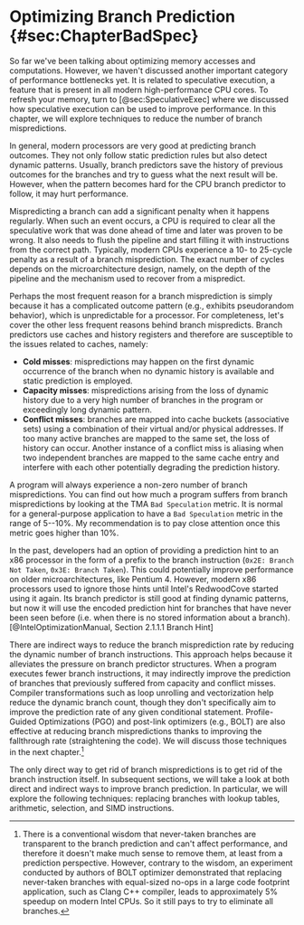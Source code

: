 # Optimizing Branch Prediction {#sec:ChapterBadSpec}

So far we've been talking about optimizing memory accesses and computations. However, we haven't discussed another important category of performance bottlenecks yet. It is related to speculative execution, a feature that is present in all modern high-performance CPU cores. To refresh your memory, turn to [@sec:SpeculativeExec] where we discussed how speculative execution can be used to improve performance. In this chapter, we will explore techniques to reduce the number of branch mispredictions.

In general, modern processors are very good at predicting branch outcomes. They not only follow static prediction rules but also detect dynamic patterns. Usually, branch predictors save the history of previous outcomes for the branches and try to guess what the next result will be. However, when the pattern becomes hard for the CPU branch predictor to follow, it may hurt performance.

Mispredicting a branch can add a significant penalty when it happens regularly. When such an event occurs, a CPU is required to clear all the speculative work that was done ahead of time and later was proven to be wrong. It also needs to flush the pipeline and start filling it with instructions from the correct path. Typically, modern CPUs experience a 10- to 25-cycle penalty as a result of a branch misprediction. The exact number of cycles depends on the microarchitecture design, namely, on the depth of the pipeline and the mechanism used to recover from a mispredict.

Perhaps the most frequent reason for a branch misprediction is simply because it has a complicated outcome pattern (e.g., exhibits pseudorandom behavior), which is unpredictable for a processor. For completeness, let's cover the other less frequent reasons behind branch mispredicts. Branch predictors use caches and history registers and therefore are susceptible to the issues related to caches, namely:

- **Cold misses**: mispredictions may happen on the first dynamic occurrence of the branch when no dynamic history is available and static prediction is employed.
- **Capacity misses**: mispredictions arising from the loss of dynamic history due to a very high number of branches in the program or exceedingly long dynamic pattern.
- **Conflict misses**: branches are mapped into cache buckets (associative sets) using a combination of their virtual and/or physical addresses. If too many active branches are mapped to the same set, the loss of history can occur. Another instance of a conflict miss is aliasing when two independent branches are mapped to the same cache entry and interfere with each other potentially degrading the prediction history.

A program will always experience a non-zero number of branch mispredictions. You can find out how much a program suffers from branch mispredictions by looking at the TMA `Bad Speculation` metric. It is normal for a general-purpose application to have a `Bad Speculation` metric in the range of 5--10\%. My recommendation is to pay close attention once this metric goes higher than 10\%.

In the past, developers had an option of providing a prediction hint to an x86 processor in the form of a prefix to the branch instruction (`0x2E: Branch Not Taken`, `0x3E: Branch Taken`). This could potentially improve performance on older microarchitectures, like Pentium 4. However, modern x86 processors used to ignore those hints until Intel's RedwoodCove started using it again. Its branch predictor is still good at finding dynamic patterns, but now it will use the encoded prediction hint for branches that have never been seen before (i.e. when there is no stored information about a branch). [@IntelOptimizationManual, Section 2.1.1.1 Branch Hint]

There are indirect ways to reduce the branch misprediction rate by reducing the dynamic number of branch instructions. This approach helps because it alleviates the pressure on branch predictor structures. When a program executes fewer branch instructions, it may indirectly improve the prediction of branches that previously suffered from capacity and conflict misses. Compiler transformations such as loop unrolling and vectorization help reduce the dynamic branch count, though they don't specifically aim to improve the prediction rate of any given conditional statement. Profile-Guided Optimizations (PGO) and post-link optimizers (e.g., BOLT) are also effective at reducing branch mispredictions thanks to improving the fallthrough rate (straightening the code). We will discuss those techniques in the next chapter.[^1]

The only direct way to get rid of branch mispredictions is to get rid of the branch instruction itself. In subsequent sections, we will take a look at both direct and indirect ways to improve branch prediction. In particular, we will explore the following techniques: replacing branches with lookup tables, arithmetic, selection, and SIMD instructions.

[^1]: There is a conventional wisdom that never-taken branches are transparent to the branch prediction and can't affect performance, and therefore it doesn't make much sense to remove them, at least from a prediction perspective. However, contrary to the wisdom, an experiment conducted by authors of BOLT optimizer demonstrated that replacing never-taken branches with equal-sized no-ops in a large code footprint application, such as Clang C++ compiler, leads to approximately 5\% speedup on modern Intel CPUs. So it still pays to try to eliminate all branches.
